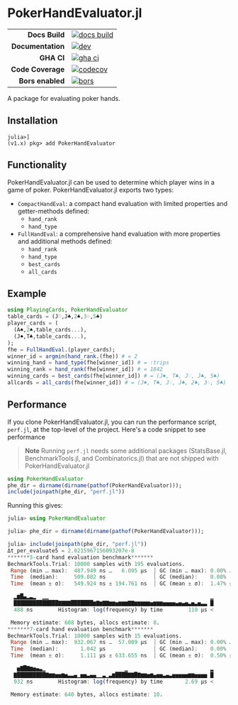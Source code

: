 # PokerHandEvaluator.jl

|||
|---------------------:|:----------------------------------------------|
| **Docs Build**       | [![docs build][docs-bld-img]][docs-bld-url]   |
| **Documentation**    | [![dev][docs-dev-img]][docs-dev-url]          |
| **GHA CI**           | [![gha ci][gha-ci-img]][gha-ci-url]           |
| **Code Coverage**    | [![codecov][codecov-img]][codecov-url]        |
| **Bors enabled**     | [![bors][bors-img]][bors-url]                 |

[docs-bld-img]: https://github.com/charleskawczynski/PokerHandEvaluator.jl/workflows/Documentation/badge.svg
[docs-bld-url]: https://github.com/charleskawczynski/PokerHandEvaluator.jl/actions?query=workflow%3ADocumentation

[docs-dev-img]: https://img.shields.io/badge/docs-dev-blue.svg
[docs-dev-url]: https://charleskawczynski.github.io/PokerHandEvaluator.jl/dev/

[gha-ci-img]: https://github.com/charleskawczynski/PokerHandEvaluator.jl/workflows/ci/badge.svg
[gha-ci-url]: https://github.com/charleskawczynski/PokerHandEvaluator.jl/actions?query=workflow%3Aci

[codecov-img]: https://codecov.io/gh/charleskawczynski/PokerHandEvaluator.jl/branch/main/graph/badge.svg
[codecov-url]: https://codecov.io/gh/charleskawczynski/PokerHandEvaluator.jl

[bors-img]: https://bors.tech/images/badge_small.svg
[bors-url]: https://app.bors.tech/repositories/32815

A package for evaluating poker hands.

## Installation

```@repl
julia>]
(v1.x) pkg> add PokerHandEvaluator
```

## Functionality

PokerHandEvaluator.jl can be used to determine which player wins in a game of poker. PokerHandEvaluator.jl exports two types:

  - `CompactHandEval`: a compact hand evaluation with limited properties and getter-methods defined:
    - `hand_rank`
    - `hand_type`
  - `FullHandEval`: a comprehensive hand evaluation with more properties and additional methods defined:
    - `hand_rank`
    - `hand_type`
    - `best_cards`
    - `all_cards`

## Example

```julia
using PlayingCards, PokerHandEvaluator
table_cards = (J♡,J♣,2♣,3♢,5♣)
player_cards = (
  (A♠,2♠,table_cards...),
  (J♠,T♣,table_cards...),
);
fhe = FullHandEval.(player_cards);
winner_id = argmin(hand_rank.(fhe)) # = 2
winning_hand = hand_type(fhe[winner_id]) # = :trips
winning_rank = hand_rank(fhe[winner_id]) # = 1842
winning_cards = best_cards(fhe[winner_id]) # = (J♠, T♣, J♡, J♣, 5♣)
allcards = all_cards(fhe[winner_id]) # = (J♠, T♣, J♡, J♣, 2♣, 3♢, 5♣)
```

## Performance

If you clone PokerHandEvaluator.jl, you can run the performance script, `perf.jl`, at the top-level of the project.
Here's a code snippet to see performance


> **Note** Running `perf.jl` needs some additional packages (StatsBase.jl, BenchmarkTools.jl, and Combinatorics.jl) that are not shipped with PokerHandEvaluator.jl


```julia
using PokerHandEvaluator
phe_dir = dirname(dirname(pathof(PokerHandEvaluator)));
include(joinpath(phe_dir, "perf.jl"))
```

Running this gives:

```julia
julia> using PokerHandEvaluator

julia> phe_dir = dirname(dirname(pathof(PokerHandEvaluator)));

julia> include(joinpath(phe_dir, "perf.jl"))
Δt_per_evaluate5 = 2.0215967156093207e-8
*******5-card hand evaluation benchmark*******
BechmarkTools.Trial: 10000 samples with 195 evaluations.
 Range (min … max):  487.949 ns …   6.095 μs  ┊ GC (min … max): 0.00% … 82.90%
 Time  (median):     509.082 ns               ┊ GC (median):    0.00%
 Time  (mean ± σ):   549.924 ns ± 194.761 ns  ┊ GC (mean ± σ):  1.47% ±  4.24%

  ▂▆█▄▂▃▂  ▁▁                                                   ▁
  ██████████████▇▇▇▇███████▆▇▆▇▇▆▆▅▆▆▆▇▇▆▆▆▆▆▅▆▆▆▅▅▅▅▄▅▄▅▃▅▃▅▃▃ █
  488 ns        Histogram: log(frequency) by time        110 μs <

 Memory estimate: 608 bytes, allocs estimate: 8.
*******7-card hand evaluation benchmark*******
BechmarkTools.Trial: 10000 samples with 15 evaluations.
 Range (min … max):  932.067 ns …  57.009 μs  ┊ GC (min … max): 0.00% … 97.53%
 Time  (median):       1.042 μs               ┊ GC (median):    0.00%
 Time  (mean ± σ):     1.111 μs ± 633.655 ns  ┊ GC (mean ± σ):  0.50% ±  0.98%

   ▅▇█▇▆▅▄▃▁                         ▁                          ▂
  ▇█████████▇▆▆▅▅▆▅▃▃▄▁▅▅▃▄▄▁▁▃▁▃▆████▇▇█▇▆▆▅▆▄▅▅▃▄▃▅▅▅▅▅▆▆▅▅▅▅ █
  932 ns        Histogram: log(frequency) by time       2.69 μs <

 Memory estimate: 640 bytes, allocs estimate: 10.
```
